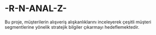 # -R-N-ANAL-Z-
Bu proje, müşterilerin alışveriş alışkanlıklarını inceleyerek çeşitli müşteri segmentlerine yönelik stratejik bilgiler çıkarmayı hedeflemektedir.
